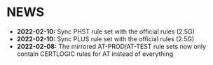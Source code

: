 # NEWS

* **2022-02-10:** Sync PHST rule set with the official rules (2.5G)
* **2022-02-10:** Sync PLUS rule set with the official rules (2.5G)
* **2022-02-08:** The mirrored AT-PROD/AT-TEST rule sets now only contain CERTLOGIC rules for AT instead of everything
